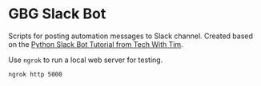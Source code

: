 # GBG Slack Bot

Scripts for posting automation messages to Slack channel. Created based on the [Python Slack Bot Tutorial from Tech With Tim](https://www.youtube.com/watch?v=KJ5bFv-IRFM&list=PLzMcBGfZo4-kqyzTzJWCV6lyK-ZMYECDc).

Use `ngrok` to run a local web server for testing.
```
ngrok http 5000
```